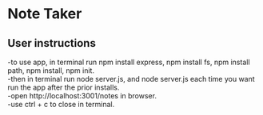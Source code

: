 # Note Taker 

## User instructions
-to use app, in terminal run npm install express, npm install fs, npm install path, npm install, npm init.<br>
-then in terminal run node server.js, and node server.js each time you want run the app after the prior installs.<br>
-open http://localhost:3001/notes in browser.<br>
-use ctrl + c to close in terminal.
